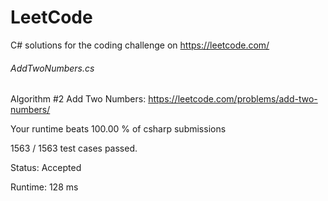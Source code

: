 # LeetCode
C# solutions for the coding challenge on https://leetcode.com/

###### AddTwoNumbers.cs
Algorithm #2 Add Two Numbers: https://leetcode.com/problems/add-two-numbers/

Your runtime beats 100.00 % of csharp submissions

1563 / 1563 test cases passed.

Status: Accepted

Runtime: 128 ms
